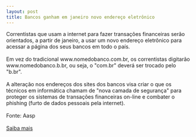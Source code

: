 ```yaml
---
layout: post
title: Bancos ganham em janeiro novo endereço eletrônico
---
```

<div>Correntistas que usam a internet para fazer transações financeiras serão orientados, a partir de janeiro, a usar um novo endereço eletrônico para acessar a página dos seus bancos em todo o país.</div><div><br /></div><div>Em vez do tradicional www.nomedobanco.com.br, os correntistas digitarão www.nomedobanco.b.br, ou seja, o "com.br" deverá ser trocado pelo "b.br".</div><div><br /></div><div>A alteração nos endereços dos sites dos bancos visa criar o que os técnicos em informática chamam de "nova camada de segurança" para proteger os sistemas de transações financeiras on-line e combater o phishing (furto de dados pessoais pela internet).</div><div> </div><div>Fonte: Aasp</div><div> </div><div><a href="http://www.aasp.org.br/aasp/imprensa/clipping/cli_noticia.asp?idnot=11096" target="_blank">Saiba mais</a> </div>
